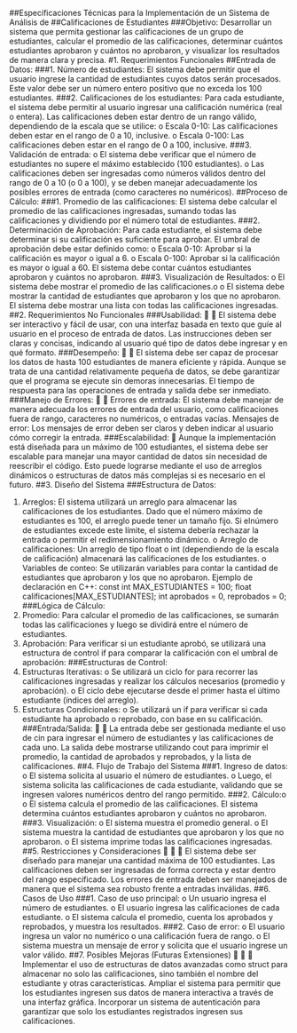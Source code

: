 ##Especificaciones Técnicas para la Implementación de un Sistema de Análisis de
##Calificaciones de Estudiantes
###Objetivo:
Desarrollar un sistema que permita gestionar las calificaciones de un grupo de estudiantes,
calcular el promedio de las calificaciones, determinar cuántos estudiantes aprobaron y cuántos no
aprobaron, y visualizar los resultados de manera clara y precisa.
#1. Requerimientos Funcionales
##Entrada de Datos:
###1. Número de estudiantes: El sistema debe permitir que el usuario ingrese la cantidad de
estudiantes cuyos datos serán procesados. Este valor debe ser un número entero positivo
que no exceda los 100 estudiantes.
###2. Calificaciones de los estudiantes: Para cada estudiante, el sistema debe permitir al
usuario ingresar una calificación numérica (real o entera). Las calificaciones deben estar
dentro de un rango válido, dependiendo de la escala que se utilice:
o Escala 0-10: Las calificaciones deben estar en el rango de 0 a 10, inclusive.
o Escala 0-100: Las calificaciones deben estar en el rango de 0 a 100, inclusive.
###3. Validación de entrada:
o El sistema debe verificar que el número de estudiantes no supere el máximo
establecido (100 estudiantes).
o Las calificaciones deben ser ingresadas como números válidos dentro del rango
de 0 a 10 (o 0 a 100), y se deben manejar adecuadamente los posibles errores de
entrada (como caracteres no numéricos).
##Proceso de Cálculo:
###1. Promedio de las calificaciones:
El sistema debe calcular el promedio de las calificaciones ingresadas, sumando todas las
calificaciones y dividiendo por el número total de estudiantes.
###2. Determinación de Aprobación:
Para cada estudiante, el sistema debe determinar si su calificación es suficiente para
aprobar. El umbral de aprobación debe estar definido como:
o Escala 0-10: Aprobar si la calificación es mayor o igual a 6.
o Escala 0-100: Aprobar si la calificación es mayor o igual a 60.
El sistema debe contar cuántos estudiantes aprobaron y cuántos no aprobaron.
###3. Visualización de Resultados:
o El sistema debe mostrar el promedio de las calificaciones.o
o
El sistema debe mostrar la cantidad de estudiantes que aprobaron y los que no
aprobaron.
El sistema debe mostrar una lista con todas las calificaciones ingresadas.
##2. Requerimientos No Funcionales
###Usabilidad:


El sistema debe ser interactivo y fácil de usar, con una interfaz basada en texto que guíe
al usuario en el proceso de entrada de datos.
Las instrucciones deben ser claras y concisas, indicando al usuario qué tipo de datos debe
ingresar y en qué formato.
###Desempeño:


El sistema debe ser capaz de procesar los datos de hasta 100 estudiantes de manera
eficiente y rápida. Aunque se trata de una cantidad relativamente pequeña de datos, se
debe garantizar que el programa se ejecute sin demoras innecesarias.
El tiempo de respuesta para las operaciones de entrada y salida debe ser inmediato.
###Manejo de Errores:


Errores de entrada: El sistema debe manejar de manera adecuada los errores de entrada
del usuario, como calificaciones fuera de rango, caracteres no numéricos, o entradas
vacías.
Mensajes de error: Los mensajes de error deben ser claros y deben indicar al usuario
cómo corregir la entrada.
###Escalabilidad:

Aunque la implementación está diseñada para un máximo de 100 estudiantes, el sistema
debe ser escalable para manejar una mayor cantidad de datos sin necesidad de reescribir
el código. Esto puede lograrse mediante el uso de arreglos dinámicos o estructuras de
datos más complejas si es necesario en el futuro.
##3. Diseño del Sistema
###Estructura de Datos:
1. Arreglos:
El sistema utilizará un arreglo para almacenar las calificaciones de los estudiantes. Dado
que el número máximo de estudiantes es 100, el arreglo puede tener un tamaño fijo. Si elnúmero de estudiantes excede este límite, el sistema debería rechazar la entrada o
permitir el redimensionamiento dinámico.
o Arreglo de calificaciones: Un arreglo de tipo float o int (dependiendo de la
escala de calificación) almacenará las calificaciones de los estudiantes.
o Variables de conteo: Se utilizarán variables para contar la cantidad de
estudiantes que aprobaron y los que no aprobaron.
Ejemplo de declaración en C++:
const int MAX_ESTUDIANTES = 100;
float calificaciones[MAX_ESTUDIANTES];
int aprobados = 0, reprobados = 0;
###Lógica de Cálculo:
1. Promedio: Para calcular el promedio de las calificaciones, se sumarán todas las
calificaciones y luego se dividirá entre el número de estudiantes.
2. Aprobación: Para verificar si un estudiante aprobó, se utilizará una estructura de control
if para comparar la calificación con el umbral de aprobación:
###Estructuras de Control:
1. Estructuras Iterativas:
o Se utilizará un ciclo for para recorrer las calificaciones ingresadas y realizar los
cálculos necesarios (promedio y aprobación).
o El ciclo debe ejecutarse desde el primer hasta el último estudiante (índices del
arreglo).
2. Estructuras Condicionales:
o Se utilizará un if para verificar si cada estudiante ha aprobado o reprobado, con
base en su calificación.
###Entrada/Salida:


La entrada debe ser gestionada mediante el uso de cin para ingresar el número de
estudiantes y las calificaciones de cada uno.
La salida debe mostrarse utilizando cout para imprimir el promedio, la cantidad de
aprobados y reprobados, y la lista de calificaciones.
##4. Flujo de Trabajo del Sistema
###1. Ingreso de datos:
o El sistema solicita al usuario el número de estudiantes.
o Luego, el sistema solicita las calificaciones de cada estudiante, validando que se
ingresen valores numéricos dentro del rango permitido.
###2. Cálculo:o
o
El sistema calcula el promedio de las calificaciones.
El sistema determina cuántos estudiantes aprobaron y cuántos no aprobaron.
###3. Visualización:
o El sistema muestra el promedio general.
o El sistema muestra la cantidad de estudiantes que aprobaron y los que no
aprobaron.
o El sistema imprime todas las calificaciones ingresadas.
##5. Restricciones y Consideraciones



El sistema debe ser diseñado para manejar una cantidad máxima de 100 estudiantes.
Las calificaciones deben ser ingresadas de forma correcta y estar dentro del rango
especificado.
Los errores de entrada deben ser manejados de manera que el sistema sea robusto frente a
entradas inválidas.
##6. Casos de Uso
###1. Caso de uso principal:
o Un usuario ingresa el número de estudiantes.
o El usuario ingresa las calificaciones de cada estudiante.
o El sistema calcula el promedio, cuenta los aprobados y reprobados, y muestra los
resultados.
###2. Caso de error:
o El usuario ingresa un valor no numérico o una calificación fuera de rango.
o El sistema muestra un mensaje de error y solicita que el usuario ingrese un valor
válido.
##7. Posibles Mejoras (Futuras Extensiones)



Implementar el uso de estructuras de datos avanzadas como struct para almacenar no
solo las calificaciones, sino también el nombre del estudiante y otras características.
Ampliar el sistema para permitir que los estudiantes ingresen sus datos de manera
interactiva a través de una interfaz gráfica.
Incorporar un sistema de autenticación para garantizar que solo los estudiantes
registrados ingresen sus calificaciones.
